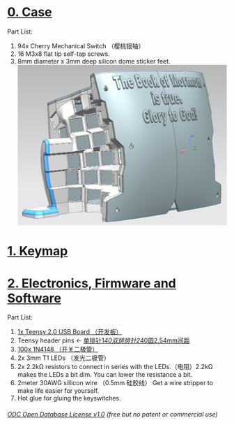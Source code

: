 # [0. Case](Case) 
Part List:  
1. 94x Cherry Mechanical Switch （樱桃银轴）
2. 16 M3x8 flat tip self-tap screws.
3. 8mm diameter x 3mm deep silicon dome sticker feet.
![](Case0.JPG)

# [1. Keymap](Keymap) 

# [2. Electronics, Firmware and Software](ElectronicsFirmwareAndSoftware)
Part List:     
1. [1x Teensy 2.0 USB Board （开发板）](https://item.taobao.com/item.htm?spm=a1z09.2.0.0.7d1f2e8depIv8w&id=537590679522&_u=b1t8kl8uaf14)  
2. Teensy header pins <- [单排针1*40双排排针2*40圆2.54mm间距](https://detail.tmall.com/item.htm?id=13700799942&spm=a1z09.2.0.0.7d1f2e8depIv8w&_u=b1t8kl8ud5aa)  
3. [100x 1N4148 （开关二极管）](https://detail.tmall.com/item.htm?id=15641176828&spm=a1z09.2.0.0.7d1f2e8depIv8w&_u=b1t8kl8u798e)  
4. 2x 3mm T1 LEDs （发光二极管）  
5. 2x 2.2kΩ resistors to connect in series with the LEDs.（电阻）2.2kΩ makes the LEDs a bit dim. You can lower the resistance a bit.  
6. 2meter 30AWG sillicon wire （0.5mm 硅胶线） Get a wire stripper to make life easier for yourself.  
7. Hot glue for gluing the keyswitches. 


###### [ODC Open Database License v1.0](https://choosealicense.com/appendix/)  (free but no patent or commercial use)
